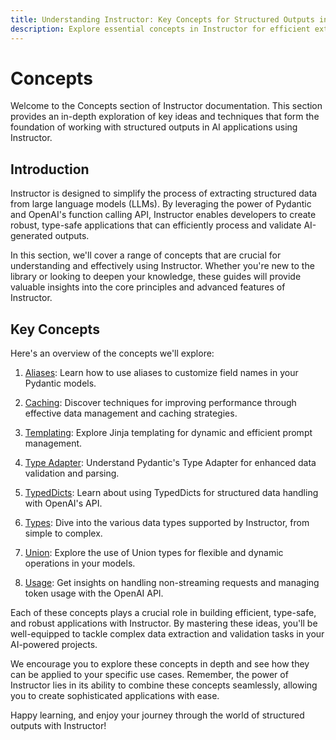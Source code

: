 ```yaml
---
title: Understanding Instructor: Key Concepts for Structured Outputs in AI
description: Explore essential concepts in Instructor for efficient extraction and validation of structured data from AI models.
---
```


# Concepts

Welcome to the Concepts section of Instructor documentation. This section provides an in-depth exploration of key ideas and techniques that form the foundation of working with structured outputs in AI applications using Instructor.

## Introduction

Instructor is designed to simplify the process of extracting structured data from large language models (LLMs). By leveraging the power of Pydantic and OpenAI's function calling API, Instructor enables developers to create robust, type-safe applications that can efficiently process and validate AI-generated outputs.

In this section, we'll cover a range of concepts that are crucial for understanding and effectively using Instructor. Whether you're new to the library or looking to deepen your knowledge, these guides will provide valuable insights into the core principles and advanced features of Instructor.

## Key Concepts

Here's an overview of the concepts we'll explore:

1. [Aliases](alias.md): Learn how to use aliases to customize field names in your Pydantic models.

2. [Caching](caching.md): Discover techniques for improving performance through effective data management and caching strategies.

3. [Templating](templating.md): Explore Jinja templating for dynamic and efficient prompt management.

4. [Type Adapter](typeadapter.md): Understand Pydantic's Type Adapter for enhanced data validation and parsing.

5. [TypedDicts](typeddicts.md): Learn about using TypedDicts for structured data handling with OpenAI's API.

6. [Types](types.md): Dive into the various data types supported by Instructor, from simple to complex.

7. [Union](union.md): Explore the use of Union types for flexible and dynamic operations in your models.

8. [Usage](usage.md): Get insights on handling non-streaming requests and managing token usage with the OpenAI API.

Each of these concepts plays a crucial role in building efficient, type-safe, and robust applications with Instructor. By mastering these ideas, you'll be well-equipped to tackle complex data extraction and validation tasks in your AI-powered projects.

We encourage you to explore these concepts in depth and see how they can be applied to your specific use cases. Remember, the power of Instructor lies in its ability to combine these concepts seamlessly, allowing you to create sophisticated applications with ease.

Happy learning, and enjoy your journey through the world of structured outputs with Instructor!
